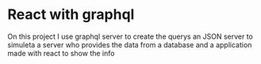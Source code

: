 # React with graphql
On this project I use graphql server to create the querys an JSON server to simuleta a server who provides the data from a database and a application made with react to show the info

